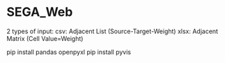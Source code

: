 # SEGA_Web
2 types of input:
csv: Adjacent List (Source-Target-Weight)
xlsx: Adjacent Matrix (Cell Value=Weight)

pip install pandas openpyxl
pip install pyvis
